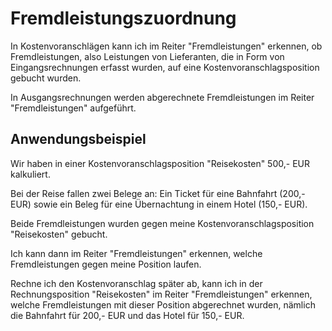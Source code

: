 # Fremdleistungszuordnung

In Kostenvoranschlägen kann ich im Reiter "Fremdleistungen" erkennen, ob Fremdleistungen, also Leistungen von Lieferanten, die in Form von Eingangsrechnungen erfasst wurden, auf eine Kostenvoranschlagsposition gebucht wurden.

In Ausgangsrechnungen werden abgerechnete Fremdleistungen im Reiter "Fremdleistungen" aufgeführt.

## Anwendungsbeispiel

Wir haben in einer Kostenvoranschlagsposition "Reisekosten" 500,- EUR kalkuliert.

Bei der Reise fallen zwei Belege an: Ein Ticket für eine Bahnfahrt \(200,- EUR\) sowie ein Beleg für eine Übernachtung in einem Hotel \(150,- EUR\).

Beide Fremdleistungen wurden gegen meine Kostenvoranschlagsposition "Reisekosten" gebucht.

Ich kann dann im Reiter "Fremdleistungen" erkennen, welche Fremdleistungen gegen meine Position laufen.

Rechne ich den Kostenvoranschlag später ab, kann ich in der Rechnungsposition "Reisekosten" im Reiter "Fremdleistungen" erkennen, welche Fremdleistungen mit dieser Position abgerechnet wurden, nämlich die Bahnfahrt für 200,- EUR  und das Hotel für 150,- EUR.

